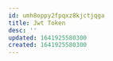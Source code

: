```yaml
---
id: umh8oppy2fpqxz8kjctjqga
title: Jwt Token
desc: ''
updated: 1641925580300
created: 1641925580300
---
```


